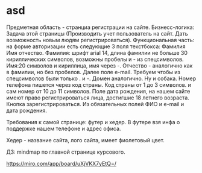# asd

Предметная область - странциа регистрации на сайте. Бизнесс-логика: Задача этой страницы (Производить учет пользователь на сайт. Дать возможность новым людям регистрироваться). Функциональная часть: на форме авторизации есть следующие 3 поля текстбокса: Фамилия Имя отчество. Фамилия: шрифт arial 14, длина фамилии не больше 30 кириллических символов, возможны пробелы и - из спецсимволов.  Имя:20 символов и кириллица, имя через -. Отчество - аналогично как в фамилии,  но без пробелов. Далее поле e-mail. Требуем чтобы из спецсимволов были только . и -. Домен аналогично. Ну и собака. Номер телефона пишется через код страны. Код страны от 1 до 3 символов. и сам номер от 10  до 11 символов. Поле дата рождения, на нашем сайте имеют право регистрироваться лица, достигшие 18 летнего возраста. Кнопка зарегистрироваться. Из обязательных полей ФИО и e-mail и дата рождения.

Требования к самой странице: футер и хедер. В футере взя инфа о поддержке нашем телефоне и адрес офиса.

Хедер - название сайта, лого сайта, имеет фиолетовый цвет.

ДЗ: mindmap по главной странице курсового.

https://miro.com/app/board/uXjVKX7yEtQ=/